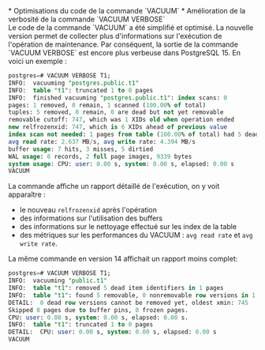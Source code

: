 <!--
Les commits sur ce sujet sont :

* https://commitfest.postgresql.org/37/3433/

Discussion

* https://www.postgresql.org/message-id/flat/CAH2-Wznp=c=Opj8Z7RMR3G=ec3_JfGYMN_YvmCEjoPCHzWbx0g@mail.gmail.com

-->



<div class="slide-content">
* Optimisations du code de la commande `VACUUM`
* Amélioration de la verbosité de la commande `VACUUM VERBOSE`
</div>

<div class="notes">
Le code de la commande `VACUUM` a été simplifié et optimisé. La nouvelle
version permet de collecter plus d'informations sur l'exécution de l'opération de
maintenance. Par conséquent, la sortie de la commande `VACUUM VERBOSE` est encore 
plus verbeuse dans PostgreSQL 15. En voici un exemple :

```sql
postgres=# VACUUM VERBOSE T1;
INFO:  vacuuming "postgres.public.t1"
INFO:  table "t1": truncated 1 to 0 pages
INFO:  finished vacuuming "postgres.public.t1": index scans: 0
pages: 1 removed, 0 remain, 1 scanned (100.00% of total)
tuples: 5 removed, 0 remain, 0 are dead but not yet removable
removable cutoff: 747, which was 1 XIDs old when operation ended
new relfrozenxid: 747, which is 6 XIDs ahead of previous value
index scan not needed: 1 pages from table (100.00% of total) had 5 dead item identifiers removed
avg read rate: 2.637 MB/s, avg write rate: 4.394 MB/s
buffer usage: 7 hits, 3 misses, 5 dirtied
WAL usage: 6 records, 2 full page images, 9339 bytes
system usage: CPU: user: 0.00 s, system: 0.00 s, elapsed: 0.00 s
VACUUM
```

La commande affiche un rapport détaillé de l'exécution, on y voit apparaître :

* le nouveau `relfrozenxid` après l'opération
* des informations sur l'utilisation des buffers
* des informations sur le nettoyage effectué sur les index de la table
* des métriques sur les performances du VACUUM : `avg read rate` et `avg write rate`.

La même commande en version 14 affichait un rapport moins complet:

```sql
postgres=# VACUUM VERBOSE T1;
INFO:  vacuuming "public.t1"
INFO:  table "t1": removed 5 dead item identifiers in 1 pages
INFO:  table "t1": found 5 removable, 0 nonremovable row versions in 1 out of 1 pages
DETAIL:  0 dead row versions cannot be removed yet, oldest xmin: 745
Skipped 0 pages due to buffer pins, 0 frozen pages.
CPU: user: 0.00 s, system: 0.00 s, elapsed: 0.00 s.
INFO:  table "t1": truncated 1 to 0 pages
DETAIL:  CPU: user: 0.00 s, system: 0.00 s, elapsed: 0.00 s
VACUUM

```
</div>